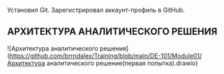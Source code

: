 Установил Git. Зарегистрировал аккаунт-профиль в GitHub.

## АРХИТЕКТУРА АНАЛИТИЧЕСКОГО РЕШЕНИЯ

![Архитектура аналитического решения](https://github.com/brrndalex/Training/blob/main/DE-101/Module01/Архитектура аналитического решение(первая попытка).drawio)
